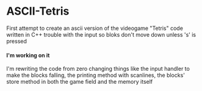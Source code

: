 # ASCII-Tetris

First attempt to create an ascii version of the videogame "Tetris"
code written in C++
trouble with the input so bloks don't move down unless 's' is pressed


#### I'm working on it

I'm rewriting the code from zero changing things like the input handler to make the blocks falling, the printing method with scanlines, the blocks' store method in both the game field and the memory itself
